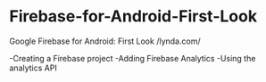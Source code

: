 # Firebase-for-Android-First-Look

Google Firebase for Android: First Look   /lynda.com/

  -Creating a Firebase project
  -Adding Firebase Analytics
  -Using the analytics API
